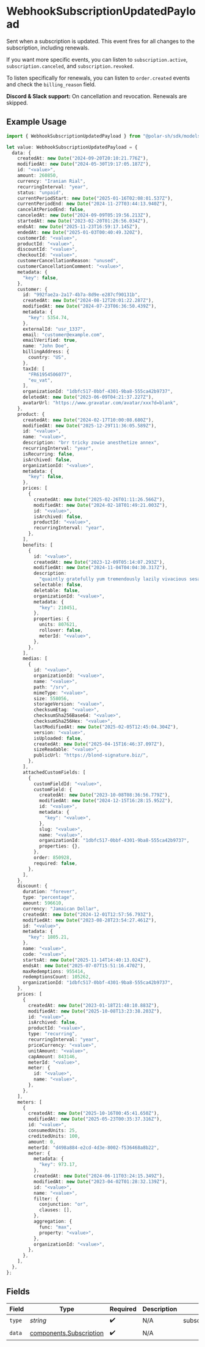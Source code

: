 # WebhookSubscriptionUpdatedPayload

Sent when a subscription is updated. This event fires for all changes to the subscription, including renewals.

If you want more specific events, you can listen to `subscription.active`, `subscription.canceled`, and `subscription.revoked`.

To listen specifically for renewals, you can listen to `order.created` events and check the `billing_reason` field.

**Discord & Slack support:** On cancellation and revocation. Renewals are skipped.

## Example Usage

```typescript
import { WebhookSubscriptionUpdatedPayload } from "@polar-sh/sdk/models/components/webhooksubscriptionupdatedpayload.js";

let value: WebhookSubscriptionUpdatedPayload = {
  data: {
    createdAt: new Date("2024-09-20T20:10:21.776Z"),
    modifiedAt: new Date("2024-05-30T19:17:05.187Z"),
    id: "<value>",
    amount: 260850,
    currency: "Iranian Rial",
    recurringInterval: "year",
    status: "unpaid",
    currentPeriodStart: new Date("2025-01-16T02:08:01.537Z"),
    currentPeriodEnd: new Date("2024-11-27T03:44:13.940Z"),
    cancelAtPeriodEnd: false,
    canceledAt: new Date("2024-09-09T05:19:56.213Z"),
    startedAt: new Date("2023-02-20T01:26:56.034Z"),
    endsAt: new Date("2025-11-23T16:59:17.145Z"),
    endedAt: new Date("2025-01-03T00:40:49.320Z"),
    customerId: "<value>",
    productId: "<value>",
    discountId: "<value>",
    checkoutId: "<value>",
    customerCancellationReason: "unused",
    customerCancellationComment: "<value>",
    metadata: {
      "key": false,
    },
    customer: {
      id: "992fae2a-2a17-4b7a-8d9e-e287cf90131b",
      createdAt: new Date("2024-08-12T20:01:22.287Z"),
      modifiedAt: new Date("2024-07-23T06:36:50.439Z"),
      metadata: {
        "key": 5354.74,
      },
      externalId: "usr_1337",
      email: "customer@example.com",
      emailVerified: true,
      name: "John Doe",
      billingAddress: {
        country: "US",
      },
      taxId: [
        "FR61954506077",
        "eu_vat",
      ],
      organizationId: "1dbfc517-0bbf-4301-9ba8-555ca42b9737",
      deletedAt: new Date("2023-06-09T04:21:37.227Z"),
      avatarUrl: "https://www.gravatar.com/avatar/xxx?d=blank",
    },
    product: {
      createdAt: new Date("2024-02-17T10:00:08.680Z"),
      modifiedAt: new Date("2025-12-29T11:36:05.589Z"),
      id: "<value>",
      name: "<value>",
      description: "brr tricky zowie anesthetize annex",
      recurringInterval: "year",
      isRecurring: false,
      isArchived: false,
      organizationId: "<value>",
      metadata: {
        "key": false,
      },
      prices: [
        {
          createdAt: new Date("2025-02-26T01:11:26.566Z"),
          modifiedAt: new Date("2024-02-18T01:49:21.003Z"),
          id: "<value>",
          isArchived: false,
          productId: "<value>",
          recurringInterval: "year",
        },
      ],
      benefits: [
        {
          id: "<value>",
          createdAt: new Date("2023-12-09T05:14:07.293Z"),
          modifiedAt: new Date("2024-11-04T04:04:30.317Z"),
          description:
            "quaintly gratefully yum tremendously lazily vivacious sesame yet bewail",
          selectable: false,
          deletable: false,
          organizationId: "<value>",
          metadata: {
            "key": 210451,
          },
          properties: {
            units: 807621,
            rollover: false,
            meterId: "<value>",
          },
        },
      ],
      medias: [
        {
          id: "<value>",
          organizationId: "<value>",
          name: "<value>",
          path: "/srv",
          mimeType: "<value>",
          size: 558056,
          storageVersion: "<value>",
          checksumEtag: "<value>",
          checksumSha256Base64: "<value>",
          checksumSha256Hex: "<value>",
          lastModifiedAt: new Date("2025-02-05T12:45:04.304Z"),
          version: "<value>",
          isUploaded: false,
          createdAt: new Date("2025-04-15T16:46:37.097Z"),
          sizeReadable: "<value>",
          publicUrl: "https://blond-signature.biz/",
        },
      ],
      attachedCustomFields: [
        {
          customFieldId: "<value>",
          customField: {
            createdAt: new Date("2023-10-08T08:36:56.779Z"),
            modifiedAt: new Date("2024-12-15T16:28:15.952Z"),
            id: "<value>",
            metadata: {
              "key": "<value>",
            },
            slug: "<value>",
            name: "<value>",
            organizationId: "1dbfc517-0bbf-4301-9ba8-555ca42b9737",
            properties: {},
          },
          order: 850928,
          required: false,
        },
      ],
    },
    discount: {
      duration: "forever",
      type: "percentage",
      amount: 596610,
      currency: "Jamaican Dollar",
      createdAt: new Date("2024-12-01T12:57:56.793Z"),
      modifiedAt: new Date("2023-08-28T23:54:27.461Z"),
      id: "<value>",
      metadata: {
        "key": 1805.21,
      },
      name: "<value>",
      code: "<value>",
      startsAt: new Date("2025-11-14T14:40:13.024Z"),
      endsAt: new Date("2025-07-07T15:51:16.470Z"),
      maxRedemptions: 955414,
      redemptionsCount: 105262,
      organizationId: "1dbfc517-0bbf-4301-9ba8-555ca42b9737",
    },
    prices: [
      {
        createdAt: new Date("2023-01-18T21:48:10.883Z"),
        modifiedAt: new Date("2025-10-08T13:23:38.203Z"),
        id: "<value>",
        isArchived: false,
        productId: "<value>",
        type: "recurring",
        recurringInterval: "year",
        priceCurrency: "<value>",
        unitAmount: "<value>",
        capAmount: 843146,
        meterId: "<value>",
        meter: {
          id: "<value>",
          name: "<value>",
        },
      },
    ],
    meters: [
      {
        createdAt: new Date("2025-10-16T00:45:41.650Z"),
        modifiedAt: new Date("2025-05-23T00:35:37.316Z"),
        id: "<value>",
        consumedUnits: 25,
        creditedUnits: 100,
        amount: 0,
        meterId: "d498a884-e2cd-4d3e-8002-f536468a8b22",
        meter: {
          metadata: {
            "key": 973.17,
          },
          createdAt: new Date("2024-06-11T03:24:15.349Z"),
          modifiedAt: new Date("2023-04-02T01:28:32.139Z"),
          id: "<value>",
          name: "<value>",
          filter: {
            conjunction: "or",
            clauses: [],
          },
          aggregation: {
            func: "max",
            property: "<value>",
          },
          organizationId: "<value>",
        },
      },
    ],
  },
};
```

## Fields

| Field                                                              | Type                                                               | Required                                                           | Description                                                        | Example                                                            |
| ------------------------------------------------------------------ | ------------------------------------------------------------------ | ------------------------------------------------------------------ | ------------------------------------------------------------------ | ------------------------------------------------------------------ |
| `type`                                                             | *string*                                                           | :heavy_check_mark:                                                 | N/A                                                                | subscription.updated                                               |
| `data`                                                             | [components.Subscription](../../models/components/subscription.md) | :heavy_check_mark:                                                 | N/A                                                                |                                                                    |
